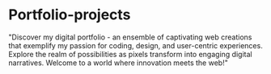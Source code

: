 # Portfolio-projects
"Discover my digital portfolio - an ensemble of captivating web creations that exemplify my passion for coding, design, and user-centric experiences. Explore the realm of possibilities as pixels transform into engaging digital narratives. Welcome to a world where innovation meets the web!"
